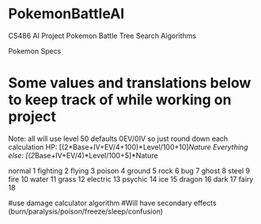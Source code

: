 # PokemonBattleAI
CS486 AI Project Pokemon Battle Tree Search Algorithms 

Pokemon Specs




# Some values and translations below to keep track of while working on project
Note: all will use level 50 defaults 0EV/0IV so just round down each calculation
HP: [(2*Base+IV+EV/4+100)*Level/100+10]*Nature
Everything else: [(2*Base+IV+EV/4)*Level/100+5]*Nature


normal 1
fighting 2
flying 3
poison 4
ground 5
rock 6
bug 7
ghost 8
steel 9
fire 10
water 11
grass 12
electric 13
psychic 14
ice 15
dragon 16
dark 17
fairy 18



#use damage calculator algorithm
#Will have secondary effects (burn/paralysis/poison/freeze/sleep/confusion)